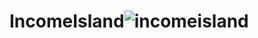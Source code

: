 # IncomeIsland![incomeisland](https://user-images.githubusercontent.com/121312707/229461313-5d3919aa-9d17-4cb3-bfcd-6fb74c9bf737.png)
